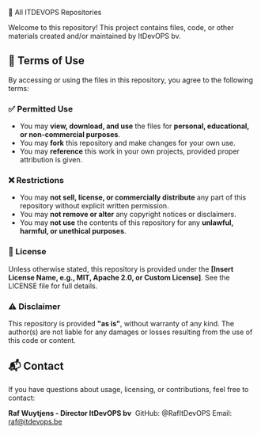 
📁 All ITDEVOPS Repositories

Welcome to this repository! This project contains files, code, or other materials created and/or maintained by ItDevOPS bv.

## 📜 Terms of Use

By accessing or using the files in this repository, you agree to the following terms:

### ✅ Permitted Use

- You may **view, download, and use** the files for **personal, educational, or non-commercial purposes**.
- You may **fork** this repository and make changes for your own use.
- You may **reference** this work in your own projects, provided proper attribution is given.

### ❌ Restrictions

- You may **not sell, license, or commercially distribute** any part of this repository without explicit written permission.
- You may **not remove or alter** any copyright notices or disclaimers.
- You may **not use** the contents of this repository for any **unlawful, harmful, or unethical purposes**.

### 📄 License

Unless otherwise stated, this repository is provided under the **[Insert License Name, e.g., MIT, Apache 2.0, or Custom License]**. See the LICENSE file for full details.

### ⚠️ Disclaimer

This repository is provided **"as is"**, without warranty of any kind. The author(s) are not liable for any damages or losses resulting from the use of this code or content.

## 📬 Contact

If you have questions about usage, licensing, or contributions, feel free to contact:

**Raf Wuytjens - Director ItDevOPS bv**  
GitHub: @RafItDevOPS
Email: raf@itdevops.be

